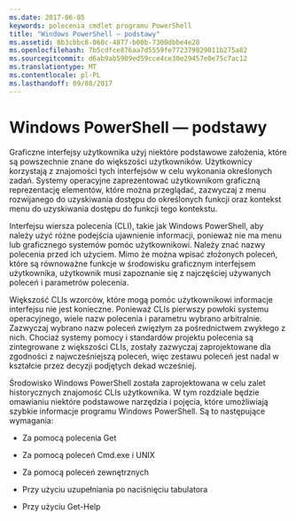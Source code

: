 ```yaml
---
ms.date: 2017-06-05
keywords: polecenia cmdlet programu PowerShell
title: "Windows PowerShell — podstawy"
ms.assetid: 6b3cbbc8-060c-4877-b00b-7300dbbe4e28
ms.openlocfilehash: 7b5cdfce876aa7d5559fe772379829011b275a02
ms.sourcegitcommit: d6ab9ab5909ed59cce4ce30e29457e0e75c7ac12
ms.translationtype: MT
ms.contentlocale: pl-PL
ms.lasthandoff: 09/08/2017
---
```

# <a name="windows-powershell-basics"></a>Windows PowerShell — podstawy
Graficzne interfejsy użytkownika użyj niektóre podstawowe założenia, które są powszechnie znane do większości użytkowników. Użytkownicy korzystają z znajomości tych interfejsów w celu wykonania określonych zadań. Systemy operacyjne zaprezentować użytkownikom graficzną reprezentację elementów, które można przeglądać, zazwyczaj z menu rozwijanego do uzyskiwania dostępu do określonych funkcji oraz kontekst menu do uzyskiwania dostępu do funkcji tego kontekstu.

Interfejsu wiersza polecenia (CLI), takie jak Windows PowerShell, aby należy użyć różne podejścia ujawnienie informacji, ponieważ nie ma menu lub graficznego systemów pomóc użytkownikowi. Należy znać nazwy polecenia przed ich użyciem. Mimo że można wpisać złożonych poleceń, które są równoważne funkcje w środowisku graficznym interfejsem użytkownika, użytkownik musi zapoznanie się z najczęściej używanych poleceń i parametrów polecenia.

Większość CLIs wzorców, które mogą pomóc użytkownikowi informacje interfejsu nie jest konieczne. Ponieważ CLIs pierwszy powłoki systemu operacyjnego, wiele nazw polecenia i parametru wybrano arbitralnie. Zazwyczaj wybrano nazw poleceń zwięzłym za pośrednictwem zwykłego z nich. Chociaż systemy pomocy i standardów projektu polecenia są zintegrowane z większości CLIs, zostały zazwyczaj zaprojektowane dla zgodności z najwcześniejszą poleceń, więc zestawu poleceń jest nadal w kształcie przez decyzji podjętych dekad wcześniej.

Środowisko Windows PowerShell została zaprojektowana w celu zalet historycznych znajomość CLIs użytkownika. W tym rozdziale będzie omawianiu niektóre podstawowe narzędzia i pojęcia, które umożliwiają szybkie informacje programu Windows PowerShell. Są to następujące wymagania:

- Za pomocą polecenia Get

- Za pomocą poleceń Cmd.exe i UNIX

- Za pomocą poleceń zewnętrznych

- Przy użyciu uzupełniania po naciśnięciu tabulatora

- Przy użyciu Get-Help

